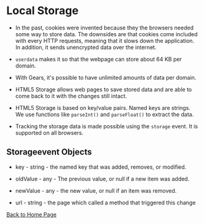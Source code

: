 # Local Storage

- In the past, cookies were invented because they the browsers needed some way to store data. The downsides are that cookies come included with every HTTP requests, meaning that it slows down the application. In addition, it sends unencrypted data over the internet.

- `userdata` makes it so that the webpage can store about 64 KB per domain.

- With Gears, it's possible to have unlimited amounts of data per domain.

- HTML5 Storage allows web pages to save stored data and are able to come back to it with the changes still intact.

- HTML5 Storage is based on key/value pairs. Named keys are strings. We use functions like `parseInt()` and `parseFloat()` to extract the data.

- Tracking the storage data is made possible using the `storage` event.  It is supported on all browsers.

## Storageevent Objects

- key - string - the named key that was added, removes, or modified.

- oldValue - any - The previous value, or null if a new item was added.

- newValue - any - the new value, or null if an item was removed.

- url - string - the page which called a method that triggered this change


[Back to Home Page](https://kmangub.github.io/reading-notes-master/)